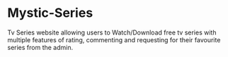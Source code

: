 # Mystic-Series
Tv Series website allowing users to Watch/Download free tv series with multiple features of rating, commenting and requesting for their favourite series from the admin.

